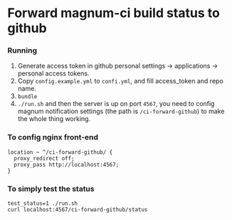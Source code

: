 # Forward magnum-ci build status to github

### Running

1. Generate access token in github personal settings -> applications -> personal access tokens.
2. Copy `config.example.yml` to `confi.yml`, and fill access_token and repo name.
3. `bundle`
4. `./run.sh` and then the server is up on port `4567`, you need to config magnum notification settings (the path is `/ci-forward-github`) to make the whole thing working.

### To config nginx front-end

    location ~ ^/ci-forward-github/ {
      proxy_redirect off;
      proxy_pass http://localhost:4567;
    }

### To simply test the status

    test_status=1 ./run.sh
    curl localhost:4567/ci-forward-github/status
